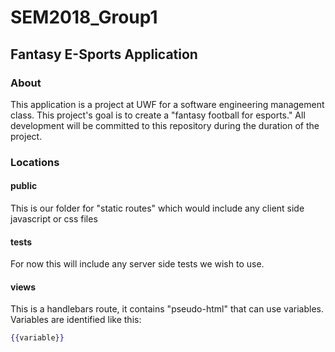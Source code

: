 # SEM2018_Group1

## Fantasy E-Sports Application

### About
This application is a project at UWF for a software engineering management class. This project's goal is to create a "fantasy football for esports." All development will be committed to this repository during the duration of the project. 

### Locations
#### public
This is our folder for "static routes" which would include any client side javascript or css files

#### tests
For now this will include any server side tests we wish to use. 

#### views
This is a handlebars route, it contains "pseudo-html" that can use variables. Variables are identified like this:
```handlebars
{{variable}}
```
